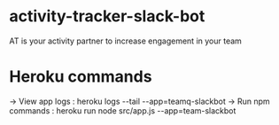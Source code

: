 # activity-tracker-slack-bot
AT is your activity partner to increase engagement in your team

# Heroku commands
 -> View app logs    : heroku logs --tail --app=teamq-slackbot
 -> Run npm commands : heroku run node src/app.js --app=team-slackbot
 
